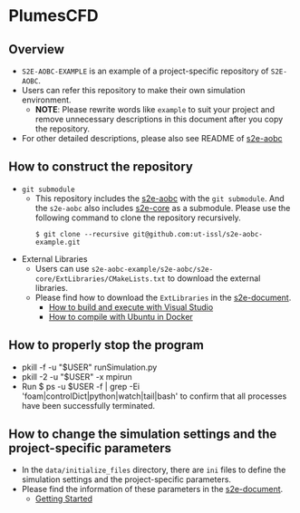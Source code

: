 # PlumesCFD

## Overview

- `S2E-AOBC-EXAMPLE` is an example of a project-specific repository of `S2E-AOBC`.
- Users can refer this repository to make their own simulation environment.
  - **NOTE**: Please rewrite words like `example` to suit your project and remove unnecessary descriptions in this document after you copy the repository.
- For other detailed descriptions, please also see README of [s2e-aobc](https://github.com/ut-issl/s2e-aobc)

## How to construct the repository

- `git submodule`
  - This repository includes the [s2e-aobc](https://github.com/ut-issl/s2e-aobc) with the `git submodule`. And the `s2e-aobc` also includes [s2e-core](https://github.com/ut-issl/s2e-core) as a submodule. Please use the following command to clone the repository recursively.
    ```
    $ git clone --recursive git@github.com:ut-issl/s2e-aobc-example.git
    ```
- External Libraries
  - Users can use `s2e-aobc-example/s2e-aobc/s2e-core/ExtLibraries/CMakeLists.txt` to download the external libraries.
  - Please find how to download the `ExtLibraries` in the [s2e-document](https://github.com/ut-issl/s2e-documents).
    - [How to build and execute with Visual Studio](https://github.com/ut-issl/s2e-documents/blob/develop/General/HowToCompileWithVisualStudio.md)
    - [How to compile with Ubuntu in Docker](https://github.com/ut-issl/s2e-documents/blob/develop/General/HowToCompileWithUbuntuInDocker.md)

## How to properly stop the program

- pkill -f -u "$USER" runSimulation.py
- pkill -2 -u "$USER" -x mpirun
- Run $ ps -u $USER -f | grep -Ei 'foam|controlDict|python|watch|tail|bash' to confirm that all processes have been successfully terminated. 



## How to change the simulation settings and the project-specific parameters

- In the `data/initialize_files` directory, there are `ini` files to define the simulation settings and the project-specific parameters.
- Please find the information of these parameters in the [s2e-document](https://github.com/ut-issl/s2e-documents).
  - [Getting Started](https://github.com/ut-issl/s2e-documents/blob/develop/Tutorials/GettingStarted.md)